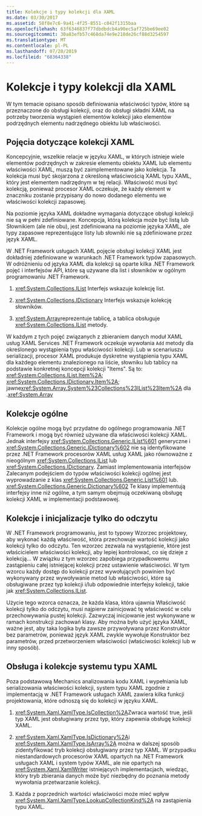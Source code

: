 ```yaml
---
title: Kolekcje i typy kolekcji dla XAML
ms.date: 03/30/2017
ms.assetid: 58f8e7c6-9a41-4f25-8551-c042f1315baa
ms.openlocfilehash: 63f6346837f77dbdbdcb4a90ec5af725be69ee02
ms.sourcegitcommit: 30a83efb57c468da74e9e218de26cf88d3254597
ms.translationtype: MT
ms.contentlocale: pl-PL
ms.lasthandoff: 07/20/2019
ms.locfileid: "68364338"
---
```

# <a name="collections-and-collection-types-for-xaml"></a>Kolekcje i typy kolekcji dla XAML

W tym temacie opisano sposób definiowania właściwości typów, które są przeznaczone do obsługi kolekcji, oraz do obsługi składni XAML na potrzeby tworzenia wystąpień elementów kolekcji jako elementów podrzędnych elementu nadrzędnego obiektu lub właściwości.

## <a name="xaml-collection-concepts"></a>Pojęcia dotyczące kolekcji XAML

Koncepcyjnie, wszelkie relacje w języku XAML, w których istnieje wiele elementów podrzędnych w zakresie elementu obiektu XAML lub elementu właściwości XAML, muszą być zaimplementowane jako kolekcja. Ta kolekcja musi być skojarzona z określoną właściwością XAML typu XAML, który jest elementem nadrzędnym w tej relacji. Właściwość musi być kolekcją, ponieważ procesor XAML oczekuje, że każdy element w znaczniku zostanie przypisany do nowo dodanego elementu we właściwości kolekcji zapasowej.

Na poziomie języka XAML dokładne wymagania dotyczące obsługi kolekcji nie są w pełni zdefiniowane. Koncepcja, którą kolekcja może być listą lub Słownikiem (ale nie obu), jest zdefiniowana na poziomie języka XAML, ale typy zapasowe reprezentujące listy lub słowniki nie są zdefiniowane przez język XAML.

W .NET Framework usługach XAML pojęcie obsługi kolekcji XAML jest dokładniej zdefiniowane w warunkach .NET Framework typów zapasowych. W odróżnieniu od języka XAML dla kolekcji są oparte kilka .NET Framework pojęć i interfejsów API, które są używane dla list i słowników w ogólnym programowaniu .NET Framework.

1. <xref:System.Collections.IList> Interfejs wskazuje kolekcję list.

2. <xref:System.Collections.IDictionary> Interfejs wskazuje kolekcję słowników.

3. <xref:System.Array>reprezentuje tablicę, a tablica obsługuje <xref:System.Collections.IList> metody.

W każdym z tych pojęć związanych z zbieraniem danych moduł XAML usług XAML Services .NET Framework oczekuje wywołania `Add` metody dla określonego wystąpienia typu właściwości kolekcji. Lub w scenariuszu serializacji, procesor XAML produkuje dyskretne wystąpienia typu XAML dla każdego elementu znalezionego na liście, słowniku lub tablicy na podstawie konkretnej koncepcji kolekcji "Items". Są to: <xref:System.Collections.IList.Item%2A>; <xref:System.Collections.IDictionary.Item%2A>; jawne<xref:System.Array.System%23Collections%23IList%23Item%2A> dla .<xref:System.Array>

## <a name="generic-collections"></a>Kolekcje ogólne

Kolekcje ogólne mogą być przydatne do ogólnego programowania .NET Framework i mogą być również używane dla właściwości kolekcji XAML. Jednak interfejsy <xref:System.Collections.Generic.IList%601> generyczne i <xref:System.Collections.Generic.IDictionary%602> nie są identyfikowane przez .NET Framework procesorów XAML usług XAML jako równoważne z nieogólnym <xref:System.Collections.IList> lub <xref:System.Collections.IDictionary>. Zamiast implementowania interfejsów Zalecanym podejściem do typów właściwości kolekcji ogólnej jest wyprowadzanie z klas <xref:System.Collections.Generic.List%601> lub. <xref:System.Collections.Generic.Dictionary%602> Te klasy implementują interfejsy inne niż ogólne, a tym samym obejmują oczekiwaną obsługę kolekcji XAML w implementacji podstawowej.

## <a name="read-only-collections-and-initialization-logic"></a>Kolekcje i inicjalizacje tylko do odczytu

W .NET Framework programowaniu, jest to typowy Wzorzec projektowy, aby wykonać każdą właściwość, która przechowuje wartość kolekcji jako kolekcji tylko do odczytu. Ten wzorzec zezwala na wystąpienie, które jest właścicielem właściwości kolekcji, aby lepiej kontrolować, co się dzieje z kolekcją... W związku z tym wzorzec zapobiega przypadkowemu zastąpieniu całej istniejącej kolekcji przez ustawienie właściwości. W tym wzorcu każdy dostęp do kolekcji przez wywołujących powinien być wykonywany przez wywoływanie metod lub właściwości, które są obsługiwane przez typ kolekcji i/lub odpowiednie interfejsy kolekcji, takie jak <xref:System.Collections.IList>.

Użycie tego wzorca oznacza, że każda klasa, która ujawnia Właściwość kolekcji tylko do odczytu, musi najpierw zainicjować tę właściwość w celu przechowywania pustej kolekcji. Zazwyczaj inicjowanie jest wykonywane w ramach konstrukcji zachowań klasy. Aby można było użyć języka XAML, ważne jest, aby taka logika była zawsze przywoływana przez Konstruktor bez parametrów, ponieważ język XAML zwykle wywołuje Konstruktor bez parametrów, przed przetworzeniem właściwości (właściwości kolekcji lub w inny sposób).

## <a name="xaml-type-system-support-and-collections"></a>Obsługa i kolekcje systemu typu XAML

Poza podstawową Mechanics analizowania kodu XAML i wypełniania lub serializowania właściwości kolekcji, system typu XAML zgodnie z implementacją w .NET Framework usługach XAML zawiera kilka funkcji projektowania, które odnoszą się do kolekcji w języku XAML.

1. <xref:System.Xaml.XamlType.IsCollection%2A>Zwraca wartość true, jeśli typ XAML jest obsługiwany przez typ, który zapewnia obsługę kolekcji XAML.

2. <xref:System.Xaml.XamlType.IsDictionary%2A>i <xref:System.Xaml.XamlType.IsArray%2A> można w dalszej sposób zidentyfikować tryb kolekcji obsługiwany przez typ XAML. W przypadku niestandardowych procesorów XAML opartych na .NET Framework usługach XAML i system typów XAML, ale nie opartych na <xref:System.Xaml.XamlWriter> istniejących implementacjach, wiedząc, który tryb zbierania danych może być niezbędny do poznania metody wywołania przetwarzanie kolekcji.

3. Każda z poprzednich wartości właściwości może mieć wpływ <xref:System.Xaml.XamlType.LookupCollectionKind%2A> na zastąpienia typu XAML.
